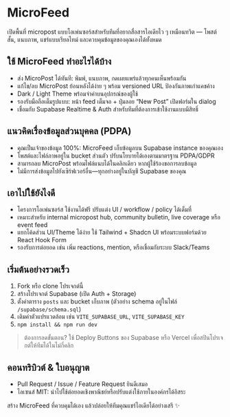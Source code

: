 # MicroFeed

เปิดพื้นที่ micropost แบบโอเพ่นซอร์สสำหรับทีมที่อยากสื่อสารไอเดียไว ๆ เหมือนทวิต — โพสต์สั้น, แนบภาพ, แชร์แบบเรียลไทม์ และควบคุมข้อมูลของคุณเองได้ทั้งหมด

## ใช้ MicroFeed ทำอะไรได้บ้าง
- ส่ง MicroPost ได้ทันที: พิมพ์, แนบภาพ, กดเผยแพร่แล้วทุกคนเห็นพร้อมกัน
- แก้ไข/ลบ MicroPost ย้อนหลังได้ง่าย ๆ พร้อม versioned URL ป้องกันภาพเก่าแคชค้าง
- Dark / Light Theme พร้อมจำค่าบนอุปกรณ์ของผู้ใช้
- รองรับมือถือเต็มรูปแบบ: หน้า feed เต็มจอ + ปุ่มลอย “New Post” เปิดฟอร์มใน dialog
- เชื่อมกับ Supabase Realtime & Auth สำหรับทีมที่ต้องการเข้าใช้งานแบบมีสิทธิ์

## แนวคิดเรื่องข้อมูลส่วนบุคคล (PDPA)
- คุณเป็นเจ้าของข้อมูล 100%: MicroFeed เก็บข้อมูลบน Supabase instance ของคุณเอง
- โพสต์และไฟล์ภาพอยู่ใน bucket ส่วนตัว ปรับนโยบายได้เองตามมาตรฐาน PDPA/GDPR
- สามารถลบ MicroPost พร้อมไฟล์แนบได้ในคลิกเดียว หากผู้ใช้ร้องขอการลบข้อมูล
- ไม่มีการส่งข้อมูลไปยังเซิร์ฟเวอร์อื่น—ทุกอย่างอยู่ในบัญชี Supabase ของคุณ

## เอาไปใช้ยังไงดี
- โครงการโอเพ่นซอร์ส ใช้งานได้ฟรี ปรับแต่ง UI / workflow / policy ได้เต็มที่
- เหมาะสำหรับ internal micropost hub, community bulletin, live coverage หรือ event feed
- แยกโค้ดส่วน UI/Theme ได้ง่าย ใช้ Tailwind + Shadcn UI พร้อมระบบฟอร์มด้วย React Hook Form
- รองรับการต่อยอด เช่น เพิ่ม reactions, mention, หรือเชื่อมกับระบบ Slack/Teams

## เริ่มต้นอย่างรวดเร็ว
1. Fork หรือ clone โปรเจกต์นี้
2. สร้างโปรเจกต์ Supabase (เปิด Auth + Storage)
3. ตั้งค่าตาราง `posts` และ bucket เก็บภาพ (ตัวอย่าง schema อยู่ในไฟล์ `/supabase/schema.sql`)
4. เติมค่าตัวแปรแวดล้อม เช่น `VITE_SUPABASE_URL`, `VITE_SUPABASE_KEY`
5. `npm install && npm run dev`

> ต้องการลดขั้นตอน? ใช้ Deploy Buttons ของ Supabase หรือ Vercel เพื่อสปินโปรเจกต์ให้ทีมได้ในไม่กี่คลิก

## คอนทริบิวต์ & ใบอนุญาต
- Pull Request / Issue / Feature Request ยินดีเสมอ
- ไลเซนส์ MIT: นำไปใช้ต่อยอดเชิงพาณิชย์หรือปรับแต่งใช้ภายในองค์กรได้อิสระ

สร้าง MicroFeed ที่ควบคุมได้เอง แล้วปล่อยให้ทีมคุณแชร์ไอเดียได้อย่างเสรี ✨
